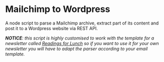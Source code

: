 # Mailchimp to Wordpress

A node script to parse a Mailchimp archive, extract part of its content and post it to a Wordpress website via REST API.

*__NOTICE__: this script is highly customised to work with the template for a newsletter called [Readings for Lunch](http://us1.campaign-archive2.com/home/?u=a7b66a940002c25ced3d7ae1f&id=260572c54b) so if you want to use it for your own newsletter you will have to adapt the parser according to your email template.*